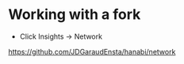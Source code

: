 # Working with a fork

* Click Insights -> Network

https://github.com/JDGaraudEnsta/hanabi/network

